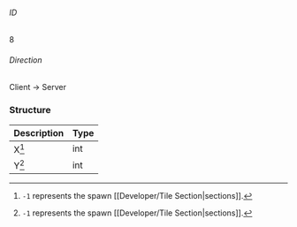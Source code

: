 ###### ID
8

###### Direction
Client -> Server

### Structure
| Description | Type |
|-------------|------|
| X[^1] | int |
| Y[^1] | int |

[^1]: `-1` represents the spawn [[Developer/Tile Section|sections]].